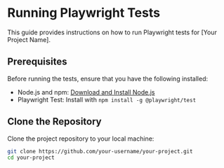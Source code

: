 # Running Playwright Tests

This guide provides instructions on how to run Playwright tests for [Your Project Name].

## Prerequisites

Before running the tests, ensure that you have the following installed:

- Node.js and npm: [Download and Install Node.js](https://nodejs.org/)
- Playwright Test: Install with `npm install -g @playwright/test`

## Clone the Repository

Clone the project repository to your local machine:

```bash
git clone https://github.com/your-username/your-project.git
cd your-project

